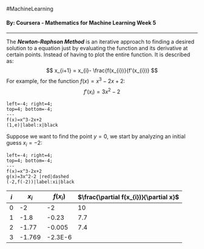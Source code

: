 #MachineLearning 
#### By: Coursera - Mathematics for Machine Learning Week 5
---
The ***Newton-Raphson Method*** is an iterative approach to finding a desired solution to a equation just by evaluating the function and its derivative at certain points. Instead of having to plot the entire function. It is described as:
$$
x_{i+1} = x_{i}- \frac{f(x_{i})}{f'(x_{i})}
$$
For example, for the function $f(x)=x^3-2x+2$:
$$
f'(x_{i})=3x^2-2
$$

```desmos-graph
left=-4; right=4;
top=4; bottom=-4;
---
f(x)=x^3-2x+2
(1,e)|label:x|black
```

Suppose we want to find the point $y=0$, we start by analyzing an initial guess $x_i=-2$:

```desmos-graph
left=-4; right=4;
top=4; bottom=-4;
---
f(x)=x^3-2x+2
g(x)=3x^2-2 |red|dashed
(-2,f(-2))|label:xi|black
```

| $i$ | **$x_{i}$** | **$f(x_i)$** | **$\frac{\partial f(x_{i})}{\partial x}$** |
|:---:| ----------- | ------------ | ------------------------------------------ |
|  0  | -2          | -2           | 10                                         |
|  1  | -1.8        | -0.23        | 7.7                                        |
|  2  | -1.77       | -0.005       | 7.4                                        |
|  3  | -1.769      | -2.3E-6      |                                            |

